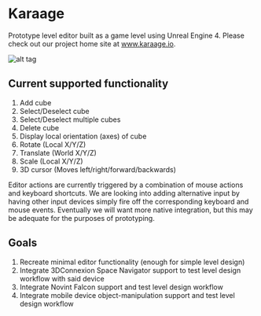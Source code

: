 # Karaage
Prototype level editor built as a game level using Unreal Engine 4. Please check out our project home site at www.karaage.io.

![alt tag](https://github.com/cs210/Karaage/blob/master/editor.png)

## Current supported functionality
1. Add cube
2. Select/Deselect cube
3. Select/Deselect multiple cubes
4. Delete cube
5. Display local orientation (axes) of cube
6. Rotate (Local X/Y/Z)
7. Translate (World X/Y/Z)
8. Scale (Local X/Y/Z)
9. 3D cursor (Moves left/right/forward/backwards)

Editor actions are currently triggered by a combination of mouse actions and keyboard shortcuts. We are looking into adding alternative input by having other input devices simply fire off the corresponding keyboard and mouse events. Eventually we will want more native integration, but this may be adequate for the purposes of prototyping.

## Goals
1. Recreate minimal editor functionality (enough for simple level design)
2. Integrate 3DConnexion Space Navigator support to test level design workflow with said device
3. Integrate Novint Falcon support and test level design workflow
4. Integrate mobile device object-manipulation support and test level design workflow
